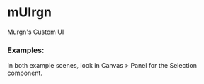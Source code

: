 # mUIrgn
 Murgn's Custom UI

### Examples:  
In both example scenes, look in Canvas > Panel for the Selection component.
